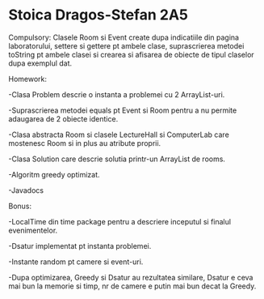 # Stoica Dragos-Stefan 2A5
Compulsory: Clasele Room si Event create dupa indicatiile din pagina laboratorului, settere si gettere pt ambele clase, suprascrierea metodei toString pt ambele clasei si crearea si afisarea de obiecte de tipul claselor dupa exemplul dat.

Homework:

-Clasa Problem descrie o instanta a problemei cu 2 ArrayList-uri.

-Suprascrierea metodei equals pt Event si Room pentru a nu permite adaugarea de 2 obiecte identice.

-Clasa abstracta Room si clasele LectureHall si ComputerLab care mostenesc Room si in plus au atribute proprii.

-Clasa Solution care descrie solutia printr-un ArrayList de rooms.

-Algoritm greedy optimizat.

-Javadocs

Bonus:

-LocalTime din time package pentru a descriere inceputul si finalul evenimentelor.

-Dsatur implementat pt instanta problemei.

-Instante random pt camere si event-uri.

-Dupa optimizarea, Greedy si Dsatur au rezultatea similare, Dsatur e ceva mai bun la memorie si timp, nr de camere e putin mai bun decat la Greedy.

